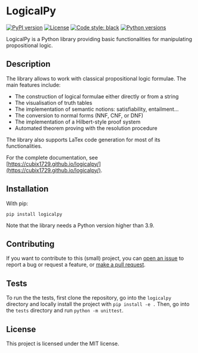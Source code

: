 # LogicalPy

[![PyPI version](https://img.shields.io/pypi/v/logicalpy)](https://pypi.org/project/logicalpy)
[![License](https://img.shields.io/github/license/Cubix1729/logicalpy)](https://github.com/Cubix1729/logicalpy/blob/master/LICENSE)
[![Code style: black](https://img.shields.io/badge/code%20style-black-000000.svg)](https://github.com/psf/black)
[![Python versions](https://img.shields.io/pypi/pyversions/logicalpy)](https://pypi.python.org/pypi/logicalpy)

LogicalPy is a Python library providing basic functionalities for manipulating propositional logic.

## Description

The library allows to work with classical propositional logic formulae.
The main features include:

 - The construction of logical formulae either directly or from a string
 - The visualisation of truth tables
 - The implementation of semantic notions: satisfiability, entailment...
 - The conversion to normal forms (NNF, CNF, or DNF)
 - The implementation of a Hilbert-style proof system
 - Automated theorem proving with the resolution procedure

The library also supports LaTex code generation for most of its functionalities.

For the complete documentation, see [https://cubix1729.github.io/logicalpy/](https://cubix1729.github.io/logicalpy/).

## Installation

With pip:
```
pip install logicalpy
```

Note that the library needs a Python version higher than 3.9.

## Contributing

If you want to contribute to this (small) project, you can [open an issue](https://github.com/Cubix1729/logicalpy/issues)
to report a bug or request a feature, or [make a pull request](https://github.com/Cubix1729/logicalpy/pulls).

## Tests

To run the the tests, first clone the repository, go into the `logicalpy` directory and locally install the project with `pip install -e .`
Then, go into the `tests` directory and run `python -m unittest`.

## License

This project is licensed under the MIT license.
